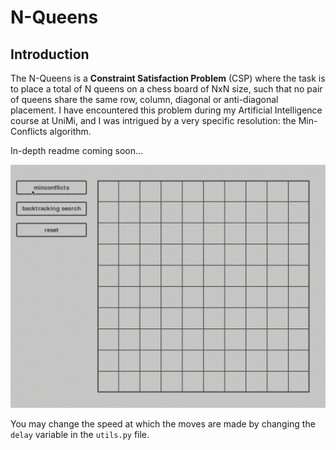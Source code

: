 # N-Queens

## Introduction
The N-Queens is a **Constraint Satisfaction Problem** (CSP) where the task is to place a total of N queens on a chess board of NxN size, such that no pair of queens share the same row, column, diagonal or anti-diagonal placement. I have encountered this problem during my Artificial Intelligence course at UniMi, and I was intrigued by a very specific resolution: the Min-Conflicts algorithm.

In-depth readme coming soon...

![Full Demo on a 10x10 board.](gifs/10x10_CSP_visualization.gif)

You may change the speed at which the moves are made by changing the `delay` variable in the `utils.py` file.

